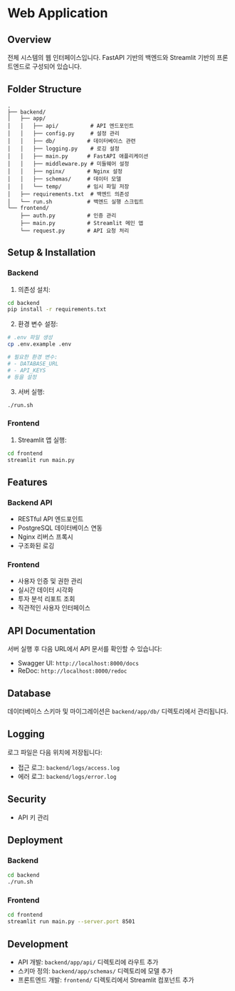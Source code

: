 # Web Application

## Overview
전체 시스템의 웹 인터페이스입니다. FastAPI 기반의 백엔드와 Streamlit 기반의 프론트엔드로 구성되어 있습니다.

## Folder Structure
```
.
├── backend/
│   ├── app/
│   │   ├── api/          # API 엔드포인트
│   │   ├── config.py     # 설정 관리
│   │   ├── db/          # 데이터베이스 관련
│   │   ├── logging.py    # 로깅 설정
│   │   ├── main.py      # FastAPI 애플리케이션
│   │   ├── middleware.py # 미들웨어 설정
│   │   ├── nginx/       # Nginx 설정
│   │   ├── schemas/     # 데이터 모델
│   │   └── temp/        # 임시 파일 저장
│   ├── requirements.txt  # 백엔드 의존성
│   └── run.sh           # 백엔드 실행 스크립트
└── frontend/
    ├── auth.py          # 인증 관리
    ├── main.py          # Streamlit 메인 앱
    └── request.py       # API 요청 처리
```

## Setup & Installation

### Backend

1. 의존성 설치:
```bash
cd backend
pip install -r requirements.txt
```

2. 환경 변수 설정:
```bash
# .env 파일 생성
cp .env.example .env

# 필요한 환경 변수:
# - DATABASE_URL
# - API_KEYS
# 등을 설정
```

3. 서버 실행:
```bash
./run.sh
```

### Frontend

1. Streamlit 앱 실행:
```bash
cd frontend
streamlit run main.py
```

## Features

### Backend API
- RESTful API 엔드포인트
- PostgreSQL 데이터베이스 연동
- Nginx 리버스 프록시
- 구조화된 로깅

### Frontend
- 사용자 인증 및 권한 관리
- 실시간 데이터 시각화
- 투자 분석 리포트 조회
- 직관적인 사용자 인터페이스

## API Documentation

서버 실행 후 다음 URL에서 API 문서를 확인할 수 있습니다:
- Swagger UI: `http://localhost:8000/docs`
- ReDoc: `http://localhost:8000/redoc`

## Database

데이터베이스 스키마 및 마이그레이션은 `backend/app/db/` 디렉토리에서 관리됩니다.

## Logging

로그 파일은 다음 위치에 저장됩니다:
- 접근 로그: `backend/logs/access.log`
- 에러 로그: `backend/logs/error.log`

## Security

- API 키 관리

## Deployment

### Backend
```bash
cd backend
./run.sh
```

### Frontend
```bash
cd frontend
streamlit run main.py --server.port 8501
```

## Development

- API 개발: `backend/app/api/` 디렉토리에 라우트 추가
- 스키마 정의: `backend/app/schemas/` 디렉토리에 모델 추가
- 프론트엔드 개발: `frontend/` 디렉토리에서 Streamlit 컴포넌트 추가

